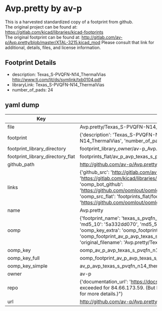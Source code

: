 # Avp.pretty by av-p  
This is a harvested standardized copy of a footprint from github.  
The original project can be found at:  
https://gitlab.com/kicad/libraries/kicad-footprints  
The original footprint can be found at:
http://gitlab.com/av-p/Avp.pretty/blob/master/XTAL-3215.kicad_mod
Please consult that link for additional, details, files, and license information.  
## Footprint Details
* description: Texas_S-PVQFN-N14_ThermalVias  http://www.ti.com/lit/ds/symlink/txb0104.pdf  
* libraryLink: Texas_S-PVQFN-N14_ThermalVias  
* number_of_pads: 24  
## yaml dump  
| Key | Value |  
| --- | --- |  
| file | Avp.pretty/Texas_S-PVQFN-N14_ThermalVias.kicad_mod |  
| footprint | {'description': 'Texas_S-PVQFN-N14_ThermalVias  http://www.ti.com/lit/ds/symlink/txb0104.pdf', 'libraryLink': 'Texas_S-PVQFN-N14_ThermalVias', 'number_of_pads': 24} |  
| footprint_library_directory | footprint_library_owner/av-p_Avp.pretty |  
| footprint_library_directory_flat | footprints_flat/av_p_avp_texas_s_pvqfn_n14_thermalvias/working |  
| github_path | http://github.com/av-p/Avp.pretty/blob/master/Texas_S-PVQFN-N14_ThermalVias.kicad_mod |  
| links | {'github_src': 'http://gitlab.com/av-p/Avp.pretty/blob/master/XTAL-3215.kicad_mod', 'github_src_repo': 'https://gitlab.com/kicad/libraries/kicad-footprints', 'oomp_bot': 'footprints/av_p_avp_texas_s_pvqfn_n14_thermalvias/working', 'oomp_bot_github': 'https://github.com/oomlout/oomlout_oomp_footprint_bot/tree/main/footprints/av_p_avp_texas_s_pvqfn_n14_thermalvias/working', 'oomp_src_flat': 'footprints_flat/footprints_flat/av_p_avp_texas_s_pvqfn_n14_thermalvias/working', 'oomp_src_flat_github': 'https://github.com/oomlout/oomlout_oomp_footprint_src/tree/main/footprints_flat/av_p_avp_texas_s_pvqfn_n14_thermalvias/working'} |  
| name | Avp.pretty |  
| oomp | {'footprint_name': 'texas_s_pvqfn_n14_thermalvias', 'library_name': 'avp', 'md5': '5a332dd0700ec4d4070e6262b3b9a280', 'md5_10': '5a332dd070', 'md5_5': '5a332', 'md5_6': '5a332d', 'oomp_key': 'oomp_av_p_avp_texas_s_pvqfn_n14_thermalvias', 'oomp_key_extra': 'oomp_footprint_av_p_avp_texas_s_pvqfn_n14_thermalvias', 'oomp_key_full': 'oomp_footprint_av_p_avp_texas_s_pvqfn_n14_thermalvias_5a332d', 'oomp_key_simple': 'av_p_avp_texas_s_pvqfn_n14_thermalvias', 'original_filename': 'Avp.pretty/Texas_S-PVQFN-N14_ThermalVias.kicad_mod', 'owner_name': 'av_p'} |  
| oomp_key | oomp_av_p_avp_texas_s_pvqfn_n14_thermalvias |  
| oomp_key_full | oomp_footprint_av_p_avp_texas_s_pvqfn_n14_thermalvias |  
| oomp_key_simple | av_p_avp_texas_s_pvqfn_n14_thermalvias |  
| owner | av-p |  
| repo | {'documentation_url': 'https://docs.github.com/rest/overview/resources-in-the-rest-api#rate-limiting', 'message': "API rate limit exceeded for 84.66.173.59. (But here's the good news: Authenticated requests get a higher rate limit. Check out the documentation for more details.)"} |  
| url | http://github.com/av-p/Avp.pretty |  

